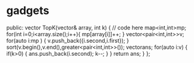 # gadgets
   public:
    vector<int> TopK(vector<int>& array, int k)
    {
        // code here
       map<int,int>mp;
       for(int i=0;i<array.size();i++){
           mp[array[i]]++;
          }
       vector<pair<int,int>>v;
       for(auto i:mp )
       {
           v.push_back({i.second,i.first});
       }
       sort(v.begin(),v.end(),greater<pair<int,int>>());
       vector<int>ans;
       for(auto i:v)
       {
           if(k>0)
           {
               ans.push_back(i.second);
                k--;
           }
       }
       return ans;
    }
};
